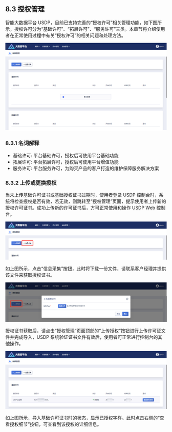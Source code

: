 ## 8.3 授权管理

智能大数据平台 USDP，目前已支持完善的“授权许可”相关管理功能，如下图所示，授权许可分为“基础许可”、“拓展许可”、“服务许可”三类。本章节将介绍使用者在正常使用过程中有关“授权许可”的相关问题和处理方法。

![](../../../images/3.0.x/userguide/sys_mgt/auth/1302793501.png)

### 8.3.1 名词解释

- 基础许可: 平台基础许可，授权后可使用平台基础功能
- 拓展许可: 平台拓展许可，授权后可使用平台增值功能
- 服务许可: 平台服务许可，为购买产品的客户打造的维护保障服务解决方案

### 8.3.2 上传或更换授权

当未上传基础许可证书或基础授权证书过期时，使用者登录 USDP 控制台时，系统将检查授权是否有效，若无效，则跳转至“授权管理”页面，提示使用者上传新的授权许可证书。成功上传新的许可证书后，方可正常使用和操作 USDP Web 控制台。

![](../../../images/3.0.x/userguide/sys_mgt/auth/1478370834.png)

如上图所示，点击“信息采集”按钮，此时将下载一份文件，请联系客户经理并提供该文件来获取授权证书。

![](../../../images/3.0.x/userguide/sys_mgt/auth/4197963807.png)

授权证书获取后，请点击“授权管理”页面顶部的“上传授权”按钮进行上传许可证文件并完成导入，USDP 系统验证证书文件有效后，使用者可正常进行控制台的其他操作。

![](../../../images/3.0.x/userguide/sys_mgt/auth/142256161.png)

如上图所示，导入基础许可证书时的状态，显示已授权字样。此时点击右侧的“查看授权细节”按钮，可查看到该授权的详细信息。